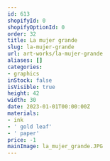 ```yaml
---
id: 613
shopifyId: 0
shopifyOptionId: 0
order: 32
title: La mujer grande
slug: la-mujer-grande
url: art-works/la-mujer-grande
aliases: []
categories:
- graphics
inStock: false
isVisible: true
height: 42
width: 30
date: 2023-01-01T00:00:00Z
materials:
- ink
- ' gold leaf'
- ' paper'
price: -1
mainImage: la_mujer_grande.JPG
---
```

